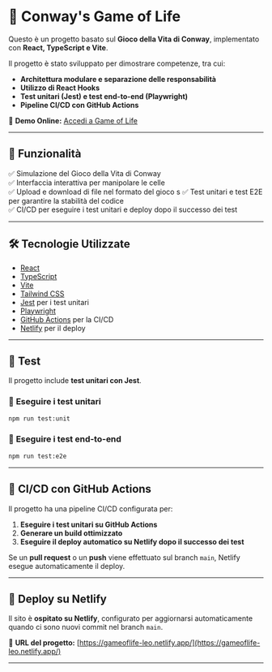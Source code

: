 # 🧬 Conway's Game of Life

Questo è un progetto basato sul **Gioco della Vita di Conway**, implementato con **React, TypeScript e Vite**.

Il progetto è stato sviluppato per dimostrare competenze, tra cui:

- **Architettura modulare e separazione delle responsabilità**
- **Utilizzo di React Hooks**
- **Test unitari (Jest) e test end-to-end (Playwright)**
- **Pipeline CI/CD con GitHub Actions**

🔗 **Demo Online:** [Accedi a Game of Life](https://gameoflife-leo.netlify.app/)

---

## 🚀 **Funzionalità**

✅ Simulazione del Gioco della Vita di Conway  
✅ Interfaccia interattiva per manipolare le celle  
✅ Upload e download di file nel formato del gioco s
✅ Test unitari e test E2E per garantire la stabilità del codice  
✅ CI/CD per eseguire i test unitari e deploy dopo il successo dei test

---

## 🛠 **Tecnologie Utilizzate**

- [React](https://react.dev/)
- [TypeScript](https://www.typescriptlang.org/)
- [Vite](https://vitejs.dev/)
- [Tailwind CSS](https://tailwindcss.com/)
- [Jest](https://jestjs.io/) per i test unitari
- [Playwright](https://playwright.dev/)
- [GitHub Actions](https://github.com/features/actions) per la CI/CD
- [Netlify](https://www.netlify.com/) per il deploy

---

## 🧪 **Test**

Il progetto include **test unitari con Jest**.

### 📌 **Eseguire i test unitari**

```bash
npm run test:unit
```

### 📌 **Eseguire i test end-to-end**

```bash
npm run test:e2e
```

---

## 🚀 **CI/CD con GitHub Actions**

Il progetto ha una pipeline CI/CD configurata per:

1. **Eseguire i test unitari su GitHub Actions**
2. **Generare un build ottimizzato**
3. **Eseguire il deploy automatico su Netlify dopo il successo dei test**

Se un **pull request** o un **push** viene effettuato sul branch `main`, Netlify esegue automaticamente il deploy.

---

## 📡 **Deploy su Netlify**

Il sito è **ospitato su Netlify**, configurato per aggiornarsi automaticamente quando ci sono nuovi commit nel branch `main`.

🔗 **URL del progetto:** [https://gameoflife-leo.netlify.app/](https://gameoflife-leo.netlify.app/)

---
